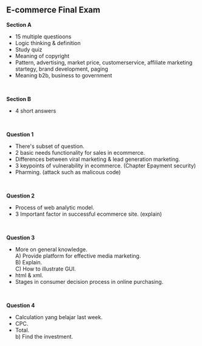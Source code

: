 ## **E-commerce Final Exam**

**Section A**
- 15 multiple questioons
- Logic thinking & definition
- Study quiz
- Meaning of copyright
- Pattern, advertising, market price, customerservice, affiliate marketing startegy, brand development, paging
- Meaning b2b, business to government

<br>

**Section B**
- 4 short answers

<br>

**Question 1** 
- There's subset of question.
- 2 basic needs functionality for sales in ecommerce.
- Differences between viral marketing & lead generation marketing.
- 3 keypoints of vulnerability in ecommerce. (Chapter Epayment security)
- Pharming. (attack such as malicous code)

<br>

**Question 2**
- Process of web analytic model.
- 3 Important factor in successful ecommerce site. (explain)

<br>

**Question 3**
- More on general knowledge.<br>
A) Provide platform for effective media marketing.<br>
B) Explain.<br>
C) How to illustrate GUI.<br>
- html & xml.
- Stages in consumer decision process in online purchasing.

<br>

**Question 4**
- Calculation yang belajar last week.
- CPC.
- Total.<br>
b) Find the investment.
